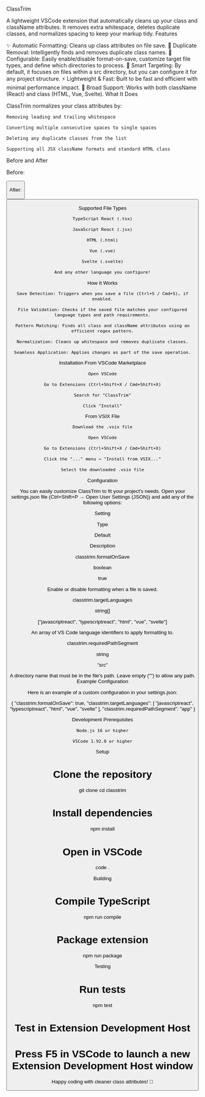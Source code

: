 ClassTrim

A lightweight VSCode extension that automatically cleans up your class and className attributes. It removes extra whitespace, deletes duplicate classes, and normalizes spacing to keep your markup tidy.
Features

✨ Automatic Formatting: Cleans up class attributes on file save.
🚫 Duplicate Removal: Intelligently finds and removes duplicate class names.
🔧 Configurable: Easily enable/disable format-on-save, customize target file types, and define which directories to process.
🎯 Smart Targeting: By default, it focuses on files within a src directory, but you can configure it for any project structure.
⚡ Lightweight & Fast: Built to be fast and efficient with minimal performance impact.
🤝 Broad Support: Works with both className (React) and class (HTML, Vue, Svelte).
What It Does

ClassTrim normalizes your class attributes by:

    Removing leading and trailing whitespace

    Converting multiple consecutive spaces to single spaces

    Deleting any duplicate classes from the list

    Supporting all JSX className formats and standard HTML class

Before and After

Before:

<div className="  container   header  container  button  ">
<span className={'  nav-item   active  '}>
<button class="btn   btn   primary">

After:

<div className="container header button">
<span className={'nav-item active'}>
<button class="btn primary">

Supported File Types

    TypeScript React (.tsx)

    JavaScript React (.jsx)

    HTML (.html)

    Vue (.vue)

    Svelte (.svelte)

    And any other language you configure!

How It Works

    Save Detection: Triggers when you save a file (Ctrl+S / Cmd+S), if enabled.

    File Validation: Checks if the saved file matches your configured language types and path requirements.

    Pattern Matching: Finds all class and className attributes using an efficient regex pattern.

    Normalization: Cleans up whitespace and removes duplicate classes.

    Seamless Application: Applies changes as part of the save operation.

Installation
From VSCode Marketplace

    Open VSCode

    Go to Extensions (Ctrl+Shift+X / Cmd+Shift+X)

    Search for "ClassTrim"

    Click "Install"

From VSIX File

    Download the .vsix file

    Open VSCode

    Go to Extensions (Ctrl+Shift+X / Cmd+Shift+X)

    Click the "..." menu → "Install from VSIX..."

    Select the downloaded .vsix file

Configuration

You can easily customize ClassTrim to fit your project's needs. Open your settings.json file (Ctrl+Shift+P → Open User Settings (JSON)) and add any of the following options:

Setting

Type

Default

Description

classtrim.formatOnSave

boolean

true

Enable or disable formatting when a file is saved.

classtrim.targetLanguages

string[]

["javascriptreact", "typescriptreact", "html", "vue", "svelte"]

An array of VS Code language identifiers to apply formatting to.

classtrim.requiredPathSegment

string

"src"

A directory name that must be in the file's path. Leave empty ("") to allow any path.
Example Configuration

Here is an example of a custom configuration in your settings.json:

{
"classtrim.formatOnSave": true,
"classtrim.targetLanguages": [
"javascriptreact",
"typescriptreact",
"html",
"vue",
"svelte"
],
"classtrim.requiredPathSegment": "app"
}

Development
Prerequisites

    Node.js 16 or higher

    VSCode 1.92.0 or higher

Setup

# Clone the repository

git clone <repository-url>
cd classtrim

# Install dependencies

npm install

# Open in VSCode

code .

Building

# Compile TypeScript

npm run compile

# Package extension

npm run package

Testing

# Run tests

npm test

# Test in Extension Development Host

# Press F5 in VSCode to launch a new Extension Development Host window

<!-- Contributing

    Fork the repository

    Create a feature branch (git checkout -b feature/amazing-feature)

    Commit your changes (git commit -m 'Add amazing feature')

    Push to the branch (git push origin feature/amazing-feature)

    Open a Pull Request

Roadmap

    [x] HTML class attribute support

    [x] Configuration options

    [ ] CSS class name formatting (e.g., sorting) based on user preference -->

Happy coding with cleaner class attributes! 🎉

